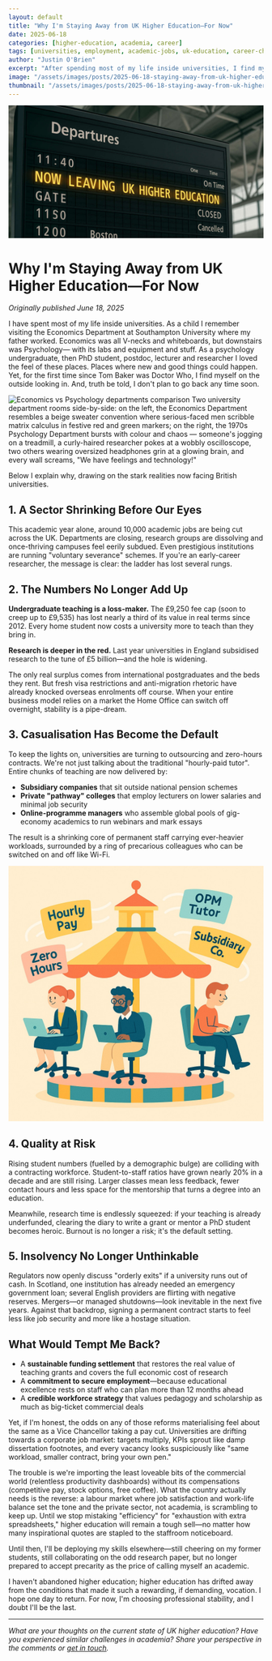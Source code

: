 ```yaml
---
layout: default
title: "Why I'm Staying Away from UK Higher Education—For Now"
date: 2025-06-18
categories: [higher-education, academia, career]
tags: [universities, employment, academic-jobs, uk-education, career-change]
author: "Justin O'Brien"
excerpt: "After spending most of my life inside universities, I find myself on the outside looking in—and I don't plan to go back any time soon. Here's why the current state of UK higher education is pushing talent away."
image: "/assets/images/posts/2025-06-18-staying-away-from-uk-higher-education/2025-06-18/leaving-higher-education.jpg"
thumbnail: "/assets/images/posts/2025-06-18-staying-away-from-uk-higher-education/2025-06-18/leaving-higher-education.jpg"
---
```


![Article Hero Image *Railway Station Departure Board*](/assets/images/posts/2025-06-18/leaving-higher-education.jpg)

# Why I'm Staying Away from UK Higher Education—For Now

*Originally published June 18, 2025*

I have spent most of my life inside universities. As a child I remember visiting the Economics Department at Southampton University where my father worked. Economics was all V-necks and whiteboards, but downstairs was Psychology— with its labs and equipment and stuff. As a psychology undergraduate, then PhD student, postdoc, lecturer and researcher I loved the feel of these places. Places where new and good things could happen. Yet, for the first time since Tom Baker was Doctor Who, I find myself on the outside looking in. And, truth be told, I don't plan to go back any time soon.

![Economics vs Psychology departments comparison *Two university department rooms side-by-side: on the left, the Economics Department resembles a beige sweater convention where serious-faced men scribble matrix calculus in festive red and green markers; on the right, the 1970s Psychology Department bursts with colour and chaos — someone's jogging on a treadmill, a curly-haired researcher pokes at a wobbly oscilloscope, two others wearing oversized headphones grin at a glowing brain, and every wall screams, "We have feelings and technology!"*](/assets/images/posts/2025-06-18/why-psy.jpg)


Below I explain why, drawing on the stark realities now facing British universities.

## 1. A Sector Shrinking Before Our Eyes

This academic year alone, around 10,000 academic jobs are being cut across the UK. Departments are closing, research groups are dissolving and once-thriving campuses feel eerily subdued. Even prestigious institutions are running "voluntary severance" schemes. If you're an early-career researcher, the message is clear: the ladder has lost several rungs.

## 2. The Numbers No Longer Add Up

**Undergraduate teaching is a loss-maker.** The £9,250 fee cap (soon to creep up to £9,535) has lost nearly a third of its value in real terms since 2012. Every home student now costs a university more to teach than they bring in.

**Research is deeper in the red.** Last year universities in England subsidised research to the tune of £5 billion—and the hole is widening.

The only real surplus comes from international postgraduates and the beds they rent. But fresh visa restrictions and anti-migration rhetoric have already knocked overseas enrolments off course. When your entire business model relies on a market the Home Office can switch off overnight, stability is a pipe-dream.

## 3. Casualisation Has Become the Default

To keep the lights on, universities are turning to outsourcing and zero-hours contracts. We're not just talking about the traditional "hourly-paid tutor". Entire chunks of teaching are now delivered by:

- **Subsidiary companies** that sit outside national pension schemes
- **Private "pathway" colleges** that employ lecturers on lower salaries and minimal job security
- **Online-programme managers** who assemble global pools of gig-economy academics to run webinars and mark essays

The result is a shrinking core of permanent staff carrying ever-heavier workloads, surrounded by a ring of precarious colleagues who can be switched on and off like Wi-Fi.

![Academic gig economy carousel *A playful, pastel-coloured carousel of laptop-toting lecturers on office chairs, complete with swirling "Hourly Pay", "Zero Hours", "OPM Tutor" and "Subsidiary Co." signs—perfect for illustrating the gig-economy merry-go-round in higher ed.*](/assets/images/posts/2025-06-18/lecturer-carousel.jpg)

## 4. Quality at Risk

Rising student numbers (fuelled by a demographic bulge) are colliding with a contracting workforce. Student-to-staff ratios have grown nearly 20% in a decade and are still rising. Larger classes mean less feedback, fewer contact hours and less space for the mentorship that turns a degree into an education.

Meanwhile, research time is endlessly squeezed: if your teaching is already underfunded, clearing the diary to write a grant or mentor a PhD student becomes heroic. Burnout is no longer a risk; it's the default setting.

## 5. Insolvency No Longer Unthinkable

Regulators now openly discuss "orderly exits" if a university runs out of cash. In Scotland, one institution has already needed an emergency government loan; several English providers are flirting with negative reserves. Mergers—or managed shutdowns—look inevitable in the next five years. Against that backdrop, signing a permanent contract starts to feel less like job security and more like a hostage situation.

## What Would Tempt Me Back?

- A **sustainable funding settlement** that restores the real value of teaching grants and covers the full economic cost of research
- A **commitment to secure employment**—because educational excellence rests on staff who can plan more than 12 months ahead
- A **credible workforce strategy** that values pedagogy and scholarship as much as big-ticket commercial deals

Yet, if I'm honest, the odds on any of those reforms materialising feel about the same as a Vice Chancellor taking a pay cut. Universities are drifting towards a corporate job market: targets multiply, KPIs sprout like damp dissertation footnotes, and every vacancy looks suspiciously like "same workload, smaller contract, bring your own pen."

The trouble is we're importing the least loveable bits of the commercial world (relentless productivity dashboards) without its compensations (competitive pay, stock options, free coffee). What the country actually needs is the reverse: a labour market where job satisfaction and work-life balance set the tone and the private sector, not academia, is scrambling to keep up. Until we stop mistaking "efficiency" for "exhaustion with extra spreadsheets," higher education will remain a tough sell—no matter how many inspirational quotes are stapled to the staffroom noticeboard.

Until then, I'll be deploying my skills elsewhere—still cheering on my former students, still collaborating on the odd research paper, but no longer prepared to accept precarity as the price of calling myself an academic.

I haven't abandoned higher education; higher education has drifted away from the conditions that made it such a rewarding, if demanding, vocation. I hope one day to return. For now, I'm choosing professional stability, and I doubt I'll be the last.

---

*What are your thoughts on the current state of UK higher education? Have you experienced similar challenges in academia? Share your perspective in the comments or [get in touch](/contact/).*
